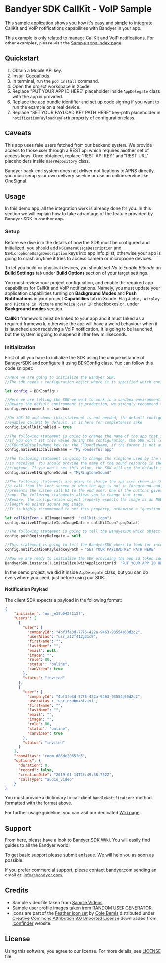 # Bandyer SDK CallKit - VoIP Sample

This sample application shows you how it's easy and simple to integrate CallKit and VoIP notifications capabilities with Bandyer in your app.

This example is only related to manage CallKit and VoIP notifications. For other examples, please visit the [Sample apps index page](https://github.com/Bandyer/Bandyer-iOS-SDK-Samples-Swift).

## Quickstart

1. Obtain a Mobile API key.
2. Install [CocoaPods](https://guides.cocoapods.org/using/getting-started.html#getting-started).
3. In terminal, run the `pod install` command.
4. Open the project workspace in Xcode.
5. Replace "PUT YOUR APP ID HERE" placeholder inside `AppDelegate` class with the app id provided. 
6. Replace the app bundle identifier and set up code signing if you want to run the example on a real device.
7. Replace "SET YOUR PAYLOAD KEY PATH HERE" key-path placeholder in `notificationPayloadKeyPath` property of configuration class.

## Caveats

This app uses fake users fetched from our backend system. We provide access to those user through a REST api which requires another set of access keys. Once obtained, replace "REST API KEY" and "REST URL" placeholders inside `UserRepository` class.

Bandyer back-end system does not deliver notifications to APNS directly, you must setup your own delivery service or use an online service like [OneSignal](https://onesignal.com/). 

## Usage

In this demo app, all the integration work is already done for you. In this section we will explain how to take advantage of the feature provided by Bandyer SDK in another app.

### Setup

Before we dive into the details of how the SDK must be configured and initialized, you should add `NSCameraUsageDescription` and `NSMicrophoneUsageDescription` keys into app Info.plist, otherwise your app is going to crash anytime it tries to access camera
or microphone devices.

To let you build on physical devices, you should set *No* to  *Enable Bitcode* on **Build Settings** tab under **Build Options** section of your target settings. 

You must review your project configuration, and enable the required app capabilities for CallKit and VoIP notifications.
Namely,  you must update your application capabilities turning on **Background Modes** and **Push Notifications** in your project **Capabilities** tab in Xcode. Flag `Audio, Airplay and Picture in Picture` and `Voice over IP` checkboxes on, under **Background modes** section.

**CallKit** framework must be linked to your app and it must linked as a required framework, otherwise the app will have a weird behaviour when it is launched upon receiving a VoIP notification. It is going to be launched, but the system is going to suspend it after few milliseconds.

### Initialization

First of all you have to initialize the SDK using the unique instance of [BandyerSDK](https://docs.bandyer.com/Bandyer-iOS-SDK/BandyerSDK/Classes/BandyerSDK.html) and configure it using [BDKConfig](https://docs.bandyer.com/Bandyer-iOS-SDK/BandyerSDK/Classes/BDKConfig.html) class. Yuo can follow this code snippet:

```swift
//Here we are going to initialize the Bandyer SDK.
//The sdk needs a configuration object where it is specified which environment the sdk should work in.

let config = BDKConfig()

//Here we are telling the SDK we want to work in a sandbox environment.
//Beware the default environment is production, we strongly recommend to test your app in a sandbox environment.
config.environment = .sandbox

//On iOS 10 and above this statement is not needed, the default configuration object
//enables CallKit by default, it is here for completeness sake
config.isCallKitEnabled = true

//The following statement is going to change the name of the app that is going to be shown by the system call UI.
//If you don't set this value during the configuration, the SDK will look for to the value of the
//CFBundleDisplayName key (or the CFBundleName, if the former is not available) found in your App 'Info.plist'.
config.nativeUILocalizedName = "My wonderful app"

//The following statement is going to change the ringtone used by the system call UI when an incoming call
//is received. You should provide the name of the sound resource in the app bundle that is going to be used as
//ringtone. If you don't set this value, the SDK will use the default system ringtone.
config.nativeUIRingToneSound = "MyRingtoneSound"

//The following statements are going to change the app icon shown in the system call UI. When the user answers
//a call from the lock screen or when the app is not in foreground and a call is in progress, the system
//presents the system call UI to the end user. One of the buttons gives the user the ability to get back into your
//app. The following statements allows you to change that icon.
//Beware, the configuration object property expects the image as an NSData object. You must provide a side
//length 40 points square png image.
//It is highly recommended to set this property, otherwise a "question mark" icon placeholder is used instead.

let callKitIcon = UIImage(named: "callkit-icon")
config.nativeUITemplateIconImageData = callKitIcon?.pngData()

//The following statement is going to tell the BandyerSDK which object it must forward device push tokens to when one is received.
config.pushRegistryDelegate = self

//This statement is going to tell the BandyerSDK where to look for incoming call information within the VoIP push notifications it receives.
config.notificationPayloadKeyPath = "SET YOUR PAYLOAD KEY PATH HERE"

//Now we are ready to initialize the SDK providing the app id token identifying your app in Bandyer platform.
BandyerSDK.instance().initialize(withApplicationId: "PUT YOUR APP ID HERE", config: config)

```
In the demo project, we did it inside `AppDelegate` class, but you can do everywhere you need, just before using our SDK.


#### Notification Payload

The client SDK expects a payload in the following format:

```JSON
{
    "initiator": "usr_e39b045f215f",
    "users": [
      {
        "user": {
          "companyId": "4bf3fe3d-7775-422a-9463-93554a60d2c2",
          "userAlias": "usr_a12f412g31c9",
          "firstName": "",
          "lastName": "",
          "email": null,
          "image": "",
          "role": 80,
          "status": "online",
          "canVideo": true
        },
        "status": "invited"
      },
      {
        "user": {
          "companyId": "4bf3fe3d-7775-422a-9463-93554a60d2c2",
          "userAlias": "usr_e39b045f215f",
          "firstName": "",
          "lastName": "",
          "email": "",
          "image": "",
          "role": 80,
          "status": "online",
          "canVideo": true
        },
        "status": "invited"
      }
    ],
    "roomAlias": "room_d86dc2065fd5",
    "options": {
      "duration": 0,
      "record": false,
      "creationDate": "2019-01-14T15:49:38.752Z",
      "callType": "audio_video"
    }
}

```

You must provide a dictionary to call client `handleNotification:` method formatted with the format above.

For further usage guideline, you can visit our dedicated [Wiki page](https://github.com/Bandyer/Bandyer-iOS-SDK/wiki/VOIP-notifications).

## Support

From here, please have a look to [Bandyer SDK Wiki](https://github.com/Bandyer/Bandyer-iOS-SDK/wiki). You will easily find guides to all the Bandyer world! 

To get basic support please submit an Issue. We will help you as soon as possible.

If you prefer commercial support, please contact bandyer.com sending an email at: [info@bandyer.com](mailto:info@bandyer.com).

## Credits

- Sample video file taken from [Sample Videos](https://sample-videos.com/).
- Sample user profile images taken from [RANDOM USER GENERATOR](https://randomuser.me/).
- Icons are part of the [Feather icon set](https://www.iconfinder.com/iconsets/feather-2) by [Cole Bemis](https://www.iconfinder.com/colebemis) distributed under [Creative Commons Attribution 3.0 Unported License](https://creativecommons.org/licenses/by/3.0/) downloaded from [Iconfinder](https://www.iconfinder.com/) website.

## License

Using this software, you agree to our license. For more details, see [LICENSE](https://github.com/Bandyer/Bandyer-iOS-SDK-Samples-Swift/blob/master/LICENSE) file.
